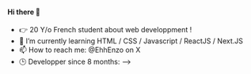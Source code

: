 #### Hi there 👋

 - <font style="vertical-align: inherit;"><font style="vertical-align: inherit;">👉 20 Y/o French student about web developpment !</font></font>
- 🌱 I’m currently learning HTML / CSS / Javascript / ReactJS / Next.JS
- 📫 How to reach me: @EhhEnzo on X
- <font style="vertical-align: inherit;"><font style="vertical-align: inherit;">🕒</font></font> Developper since 8 months: 
-->
